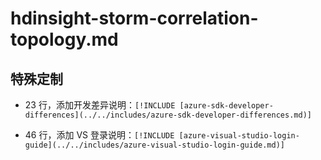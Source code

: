 # hdinsight-storm-correlation-topology.md

## 特殊定制

* 23 行，添加开发差异说明：`[!INCLUDE [azure-sdk-developer-differences](../../includes/azure-sdk-developer-differences.md)]`

* 46 行，添加 VS 登录说明：`[!INCLUDE [azure-visual-studio-login-guide](../../includes/azure-visual-studio-login-guide.md)]`